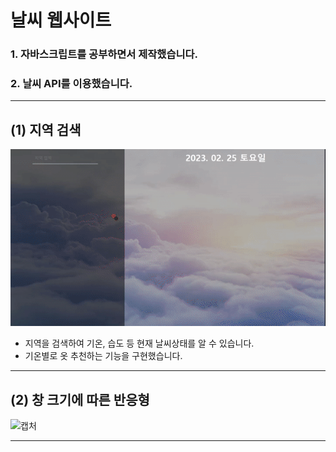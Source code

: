 # 날씨 웹사이트

### 1. 자바스크립트를 공부하면서 제작했습니다.

### 2. 날씨 API를 이용했습니다.

---

## (1) 지역 검색

![캡처](/image/%EA%B2%80%EC%83%89_readme.gif)

- 지역을 검색하여 기온, 습도 등 현재 날씨상태를 알 수 있습니다.
- 기온별로 옷 추천하는 기능을 구현했습니다.

---

## (2) 창 크기에 따른 반응형

![캡처](/image/%EB%B0%98%EC%9D%91%ED%98%95_readme.gif)

---
